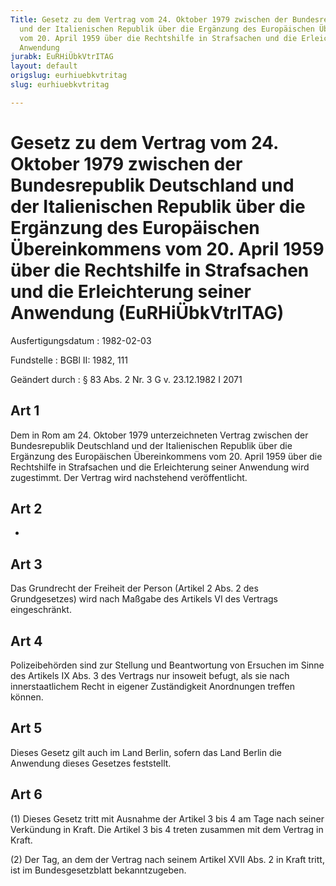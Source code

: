 ```yaml
---
Title: Gesetz zu dem Vertrag vom 24. Oktober 1979 zwischen der Bundesrepublik Deutschland
  und der Italienischen Republik über die Ergänzung des Europäischen Übereinkommens
  vom 20. April 1959 über die Rechtshilfe in Strafsachen und die Erleichterung seiner
  Anwendung
jurabk: EuRHiÜbkVtrITAG
layout: default
origslug: eurhiuebkvtritag
slug: eurhiuebkvtritag

---
```


# Gesetz zu dem Vertrag vom 24. Oktober 1979 zwischen der Bundesrepublik Deutschland und der Italienischen Republik über die Ergänzung des Europäischen Übereinkommens vom 20. April 1959 über die Rechtshilfe in Strafsachen und die Erleichterung seiner Anwendung (EuRHiÜbkVtrITAG)

Ausfertigungsdatum
:   1982-02-03

Fundstelle
:   BGBl II: 1982, 111

Geändert durch
:   § 83 Abs. 2 Nr. 3 G v. 23.12.1982 I 2071


## Art 1

Dem in Rom am 24. Oktober 1979 unterzeichneten Vertrag zwischen der
Bundesrepublik Deutschland und der Italienischen Republik über die
Ergänzung des Europäischen Übereinkommens vom 20. April 1959 über die
Rechtshilfe in Strafsachen und die Erleichterung seiner Anwendung wird
zugestimmt. Der Vertrag wird nachstehend veröffentlicht.


## Art 2

-


## Art 3

Das Grundrecht der Freiheit der Person (Artikel 2 Abs. 2 des
Grundgesetzes) wird nach Maßgabe des Artikels VI des Vertrags
eingeschränkt.


## Art 4

Polizeibehörden sind zur Stellung und Beantwortung von Ersuchen im
Sinne des Artikels IX Abs. 3 des Vertrags nur insoweit befugt, als sie
nach innerstaatlichem Recht in eigener Zuständigkeit Anordnungen
treffen können.


## Art 5

Dieses Gesetz gilt auch im Land Berlin, sofern das Land Berlin die
Anwendung dieses Gesetzes feststellt.


## Art 6

(1) Dieses Gesetz tritt mit Ausnahme der Artikel 3 bis 4 am Tage nach
seiner Verkündung in Kraft. Die Artikel 3 bis 4 treten zusammen mit
dem Vertrag in Kraft.

(2) Der Tag, an dem der Vertrag nach seinem Artikel XVII Abs. 2 in
Kraft tritt, ist im Bundesgesetzblatt bekanntzugeben.


